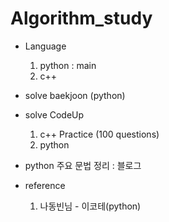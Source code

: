 # Algorithm_study


- Language
  1. python : main 
  2. c++ 
- solve baekjoon (python)
- solve CodeUp
  1. c++ Practice (100 questions)
  2. python
- python 주요 문법 정리 : 블로그


- reference
  1. 나동빈님 - 이코테(python)
